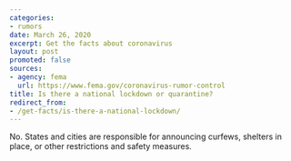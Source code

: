 ```yaml
---
categories:
- rumors
date: March 26, 2020
excerpt: Get the facts about coronavirus
layout: post
promoted: false
sources:
- agency: fema
  url: https://www.fema.gov/coronavirus-rumor-control
title: Is there a national lockdown or quarantine?
redirect_from:
- /get-facts/is-there-a-national-lockdown/
---
```


No. States and cities are responsible for announcing curfews, shelters in place, or other restrictions and safety measures.

